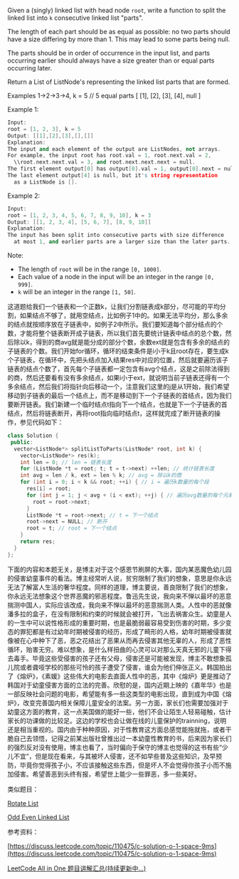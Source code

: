 Given a (singly) linked list with head node `root`, write a function to split the linked list into `k` consecutive linked list "parts".

The length of each part should be as equal as possible: no two parts should have a size differing by more than 1. This may lead to some parts being null.

The parts should be in order of occurrence in the input list, and parts occurring earlier should always have a size greater than or equal parts occurring later.

Return a List of ListNode's representing the linked list parts that are formed.

Examples 1->2->3->4, k = 5 // 5 equal parts \[ \[1\], \[2\], \[3\], \[4\], null \]

Example 1:

```cpp
Input: 
root = [1, 2, 3], k = 5
Output: [[1],[2],[3],[],[]]
Explanation:
The input and each element of the output are ListNodes, not arrays.
For example, the input root has root.val = 1, root.next.val = 2, 
  \\root.next.next.val = 3, and root.next.next.next = null.
The first element output[0] has output[0].val = 1, output[0].next = null.
The last element output[4] is null, but it's string representation
  as a ListNode is [].
```

Example 2:

```cpp
Input: 
root = [1, 2, 3, 4, 5, 6, 7, 8, 9, 10], k = 3
Output: [[1, 2, 3, 4], [5, 6, 7], [8, 9, 10]]
Explanation:
The input has been split into consecutive parts with size difference 
  at most 1, and earlier parts are a larger size than the later parts.
```

Note:

- The length of `root` will be in the range `[0, 1000]`.
- Each value of a node in the input will be an integer in the range `[0, 999]`.
- `k` will be an integer in the range `[1, 50]`.

这道题给我们一个链表和一个正数k，让我们分割链表成k部分，尽可能的平均分割，如果结点不够了，就用空结点，比如例子1中的。如果无法平均分，那么多余的结点就按顺序放在子链表中，如例子2中所示。我们要知道每个部分结点的个数，才能将整个链表断开成子链表，所以我们首先要统计链表中结点的总个数，然后除以k，得到的商avg就是能分成的部分个数，余数ext就是包含有多余的结点的子链表的个数。我们开始for循环，循环的结束条件是i小于k且root存在，要生成k个子链表，在循环中，先把头结点加入结果res中对应的位置，然后就要遍历该子链表的结点个数了，首先每个子链表都一定包含有avg个结点，这是之前除法得到的商，然后还要看有没有多余结点，如果i小于ext，就说明当前子链表还得有一个多余结点，然后我们将指针向后移动一个，注意我们这里的j是从1开始，我们希望移动到子链表的最后一个结点上，而不是移动到下一个子链表的首结点，因为我们要断开链表。我们新建一个临时结点t指向下一个结点，也就是下一个子链表的首结点，然后将链表断开，再将root指向临时结点t，这样就完成了断开链表的操作，参见代码如下：

```cpp
class Solution {
 public:
  vector<ListNode*> splitListToParts(ListNode* root, int k) {
    vector<ListNode*> res(k);
    int len = 0; // len = 链表长度
    for (ListNode *t = root; t; t = t->next) ++len; // 统计链表长度
    int avg = len / k, ext = len % k; // avg = 除以k的商
    for (int i = 0; i < k && root; ++i) { // i = 遍历k数量的每个段
      res[i] = root;
      for (int j = 1; j < avg + (i < ext); ++j) { // 遍历avg数量的每个元素 i<ext则需要加1
        root = root->next;
      }
      ListNode *t = root->next; // t = 下一个结点
      root->next = NULL; // 断开
      root = t; // root = 下一个结点
    }
    return res;
  }
};
```

下面的内容和本题无关，是博主对于这个感恩节刷屏的大事，国内某恶魔色幼儿园的侵害幼童事件的看法。博主经常听人说，贫穷限制了我们的想象，意思是你永远无法了解富人生活的奢华程度。同样的道理，博主要说，善良限制了我们的想象，你永远无法想象这个世界恶魔的邪恶程度。鲁迅先生说，我向来不惮以最坏的恶意揣测中国人，实际应该改成，我向来不惮以最坏的恶意揣测人类。人性中的恶就像潘多拉的盒子，在没有限制和约束的时候就会被打开，飞出去祸害众生。幼童是人的一生中可以说性格形成的重要时期，也是最脆弱最容易受到伤害的时期，多少变态的罪犯都是有过幼年时期被侵害的经历，形成了畸形的人格，幼年时期被侵害就像被在心中种下了恶，恶之花结出了恶果从而再去侵害其他无辜的人，形成了恶性循环，贻害无穷。难以想象，是什么样扭曲的心灵可以对那么天真无邪的儿童下得去毒手。毕竟这些受侵害的孩子还有父母，侵害还是可能被发现，博主不敢想象孤儿院或者聋哑学校的那些可怜的孩子遭受了侵害，谁会为他们伸张正义。韩国拍出了《熔炉》，《素媛》这些伟大的电影去直面人性中的恶，其中《熔炉》更是推动了韩国对于幼童侵害方面的立法的完善。欣慰的是，国内近期上映的《嘉年华》也是一部反映社会问题的电影，希望能有多一些这类型的电影出现，直到成为中国《熔炉》，改变完善国内相关保障儿童安全的法案。另一方面，家长们也需要加强对于幼童这方面的教育，这一点美国做的能好一些，他们不会让陌生人轻易碰触，估计家长的功课做的比较足。这边的学校也会让做在线的儿童保护的trainning，说明还是相当重视的。国内由于种种原因，对于性教育这方面总感觉能拖就拖，或者干脆自己去领悟，记得之前某出版社曾推出过一本幼童性教育的书，后来因为家长们的强烈反对没有使用，博主也看了，当时偏向于保守的博主也觉得的这书有些“少儿不宜”，但是现在看来，与其被坏人侵害，还不如早些普及这些知识，及早预防，毕竟你觉得孩子小，不应该接触这些东西，但是坏人不会觉得你孩子小而不施加侵害。希望善恶到头终有报，希望世上能少一些罪恶，多一些美好。

类似题目：

[Rotate List](http://www.cnblogs.com/grandyang/p/4355505.html)

[Odd Even Linked List](http://www.cnblogs.com/grandyang/p/5138936.html)

参考资料：

[https://discuss.leetcode.com/topic/110475/c-solution-o-1-space-9ms](https://discuss.leetcode.com/topic/110475/c-solution-o-1-space-9ms)

[LeetCode All in One 题目讲解汇总(持续更新中...)](http://www.cnblogs.com/grandyang/p/4606334.html)
